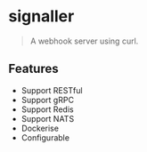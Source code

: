 # signaller

> A webhook server using curl.

## Features

- Support RESTful
- Support gRPC
- Support Redis
- Support NATS
- Dockerise
- Configurable
